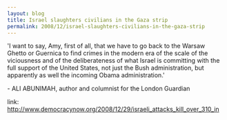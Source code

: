 ```yaml
---
layout: blog
title: Israel slaughters civilians in the Gaza strip
permalink: 2008/12/israel-slaughters-civilians-in-the-gaza-strip
---
```


<p>'I want to say, Amy, first of all, that we have to go back to the Warsaw Ghetto or Guernica to find crimes in the modern era of the scale of the viciousness and of the deliberateness of what Israel is committing with the full support of the United States, not just the Bush administration, but apparently as well the incoming Obama administration.'</p>
<p>- ALI ABUNIMAH, author and columnist for the London Guardian</p>
<p>link: <a href="http://www.democracynow.org/2008/12/29/israeli_attacks_kill_over_310_in" title="http://www.democracynow.org/2008/12/29/israeli_attacks_kill_over_310_in">http://www.democracynow.org/2008/12/29/israeli_attacks_kill_over_310_in</a></p>
